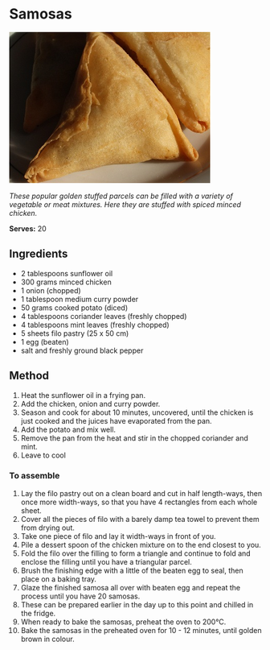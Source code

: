 # Samosas

![Name](resources/samosa.jpg)

*These popular golden stuffed parcels can be filled with a variety of vegetable or meat mixtures. Here they are  stuffed with spiced minced chicken.*

**Serves:** 20

## Ingredients
- 2 tablespoons sunflower oil
- 300 grams minced chicken
- 1 onion (chopped)
- 1 tablespoon medium curry powder
- 50 grams cooked potato (diced)
- 4  tablespoons coriander leaves (freshly chopped)
- 4 tablespoons mint leaves (freshly chopped)
- 5 sheets filo pastry (25 x 50 cm)
- 1 egg (beaten)
- salt and freshly ground black pepper

## Method
1. Heat the sunflower oil in a frying pan.
1. Add the chicken, onion and curry powder.
1. Season and cook for about 10 minutes, uncovered, until the chicken is just cooked and the juices have evaporated from the pan.
1. Add the potato and mix well.
1. Remove the pan from the heat and stir in the chopped coriander and mint.
1. Leave to cool

### To assemble
1. Lay the filo pastry out on a clean board and cut in half length-ways, then once more width-ways, so that you have 4 rectangles from each whole sheet.
1. Cover all the pieces of filo with a barely damp tea towel to prevent them from drying out.
1. Take one piece of filo and lay it width-ways in front of you.
1. Pile a dessert spoon of the chicken mixture on to the end closest to you.
1. Fold the filo over the filling to form a triangle and continue to fold and enclose the filling until you have a triangular parcel.
1. Brush the finishing edge with a little of the beaten egg to seal, then place on a baking tray.
1. Glaze the finished samosa all over with beaten egg and repeat the process until you have 20 samosas.
1. These can be prepared earlier in the day up to this point and chilled in the fridge.
1. When ready to bake the samosas, preheat the oven to 200°C.
1. Bake the samosas in the preheated oven for 10 - 12 minutes, until golden brown in colour.